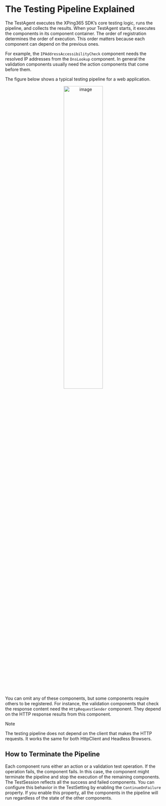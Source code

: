 # The Testing Pipeline Explained

The TestAgent executes the XPing365 SDK’s core testing logic, runs the pipeline, and collects the results. When your TestAgent starts, it executes the components in its component container. The order of registration determines the order of execution. This order matters because each component can depend on the previous ones.

For example, the `IPAddressAccessibilityCheck` component needs the resolved IP addresses from the `DnsLookup` component. In general the validation components usually need the action components that come before them.

The figure below shows a typical testing pipeline for a web application.

<p align="center"><img src="/xping365-sdk/images/testing-pipeline.svg" alt="image" width="50%" height="auto" /></p>

You can omit any of these components, but some components require others to be registered. For instance, the validation components that check the response content need the `HttpRequestSender` component. They depend on the HTTP response results from this component.

> [!NOTE] 
> The testing pipeline does not depend on the client that makes the HTTP requests. It works the same for both HttpClient and Headless Browsers.

## How to Terminate the Pipeline

Each component runs either an action or a validation test operation. If the operation fails, the component fails. In this case, the component might terminate the pipeline and stop the execution of the remaining components. The TestSession reflects all the success and failed components. You can configure this behavior in the TestSetting by enabling the `ContinueOnFailure` property. If you enable this property, all the components in the pipeline will run regardless of the state of the other components.